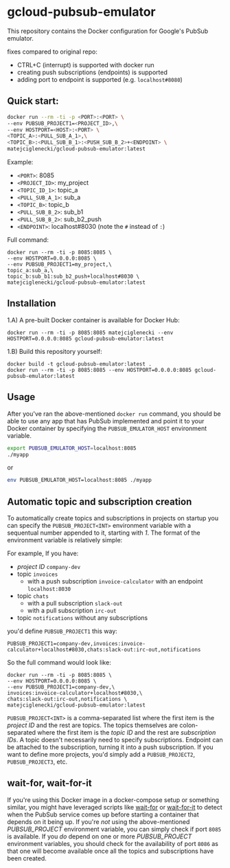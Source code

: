 # gcloud-pubsub-emulator

This repository contains the Docker configuration for Google's PubSub emulator.

fixes compared to original repo:
- CTRL+C (interrupt) is supported with docker run
- creating push subscriptions (endpoints) is supported
- adding port to endpoint is supported (e.g. `localhost#8080`)

## Quick start:

```bash
docker run --rm -ti -p <PORT>:<PORT> \
--env PUBSUB_PROJECT1=<PROJECT_ID>,\
--env HOSTPORT=<HOST>:<PORT> \
<TOPIC_A>:<PULL_SUB_A_1>,\
<TOPIC_B>:<PULL_SUB_B_1>:<PUSH_SUB_B_2>+<ENDPOINT> \
matejciglenecki/gcloud-pubsub-emulator:latest
```

Example:
- `<PORT>`: 8085
- `<PROJECT_ID>`: my_project
- `<TOPIC_ID_1>`: topic_a
- `<PULL_SUB_A_1>`: sub_a
- `<TOPIC_B>`: topic_b
- `<PULL_SUB_B_2>`: sub_b1
- `<PULL_SUB_B_2>`: sub_b2_push
- `<ENDPOINT>`: localhost#8030 (note the `#` instead of `:`)

Full command:
```
docker run --rm -ti -p 8085:8085 \
--env HOSTPORT=0.0.0.0:8085 \
--env PUBSUB_PROJECT1=my_project,\
topic_a:sub_a,\
topic_b:sub_b1:sub_b2_push+localhost#8030 \
matejciglenecki/gcloud-pubsub-emulator:latest
```

## Installation

1.A) A pre-built Docker container is available for Docker Hub:

```
docker run --rm -ti -p 8085:8085 matejciglenecki --env HOSTPORT=0.0.0.0:8085 gcloud-pubsub-emulator:latest
```

1.B) Build this repository yourself:

```
docker build -t gcloud-pubsub-emulator:latest .
docker run --rm -ti -p 8085:8085 --env HOSTPORT=0.0.0.0:8085 gcloud-pubsub-emulator:latest
```

Usage
-----
After you've ran the above-mentioned `docker run` command, you should be able to use any app that has PubSub implemented and point it to your Docker container by specifying the `PUBSUB_EMULATOR_HOST` environment variable.

```bash
export PUBSUB_EMULATOR_HOST=localhost:8085
./myapp
```
or
```bash
env PUBSUB_EMULATOR_HOST=localhost:8085 ./myapp
```


## Automatic topic and subscription creation

To automatically create topics and subscriptions in projects on startup you can specify the `PUBSUB_PROJECT<INT>` environment variable with a sequentual number appended to it, starting with _1_. The format of the environment variable is relatively simple:

For example, If you have:
- _project ID_ `company-dev`
- topic `invoices`
	- with a push subscription `invoice-calculator` with an endpoint `localhost:8030`
- topic `chats`
	- with a pull subscription `slack-out`
	- with a pull subscription `irc-out`
- topic `notifications` without any subscriptions

you'd define `PUBSUB_PROJECT1` this way:

```
PUBSUB_PROJECT1=company-dev,invoices:invoice-calculator+localhost#8030,chats:slack-out:irc-out,notifications
```

So the full command would look like:

```
docker run --rm -ti -p 8085:8085 \
--env HOSTPORT=0.0.0.0:8085 \
--env PUBSUB_PROJECT1=company-dev,\
invoices:invoice-calculator+localhost#8030,\
chats:slack-out:irc-out,notifications \
matejciglenecki/gcloud-pubsub-emulator:latest
```


`PUBSUB_PROJECT<INT>` is a comma-separated list where the first item is the _project ID_ and the rest are topics. The topics themselves are colon-separated where the first item is the _topic ID_ and the rest are _subscription IDs_. A topic doesn't necessarily need to specify subscriptions. Endpoint can be attached to the subscription, turning it into a push subscription. If you want to define more projects, you'd simply add a `PUBSUB_PROJECT2`, `PUBSUB_PROJECT3`, etc.

## wait-for, wait-for-it
If you're using this Docker image in a docker-compose setup or something similar, you might have leveraged scripts like [wait-for](https://github.com/eficode/wait-for) or [wait-for-it](https://github.com/vishnubob/wait-for-it) to detect when the PubSub service comes up before starting a container that depends on it being up. If you're _not_ using the above-mentioned _PUBSUB_PROJECT_ environment variable, you can simply check if port `8085` is available. If you _do_ depend on one or more _PUBSUB_PROJECT_ environment variables, you should check for the availability of port `8086` as that one will become available once all the topics and subscriptions have been created.
